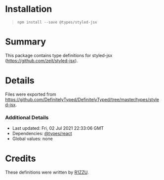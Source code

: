 # Installation
> `npm install --save @types/styled-jsx`

# Summary
This package contains type definitions for styled-jsx (https://github.com/zeit/styled-jsx).

# Details
Files were exported from https://github.com/DefinitelyTyped/DefinitelyTyped/tree/master/types/styled-jsx.

### Additional Details
 * Last updated: Fri, 02 Jul 2021 22:33:06 GMT
 * Dependencies: [@types/react](https://npmjs.com/package/@types/react)
 * Global values: none

# Credits
These definitions were written by [R1ZZU](https://github.com/R1ZZU).

